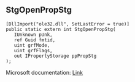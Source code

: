 ## StgOpenPropStg

```
[DllImport("ole32.dll", SetLastError = true)]
public static extern int StgOpenPropStg(
   IUnknown pUnk,
   ref Guid fmtid,
   uint grfMode,
   uint grfFlags,
   out IPropertyStorage ppPropStg
);
```

Microsoft documentation: [Link](https://learn.microsoft.com/en-us/windows/win32/api/coml2api/nf-coml2api-stgopenpropstg)
